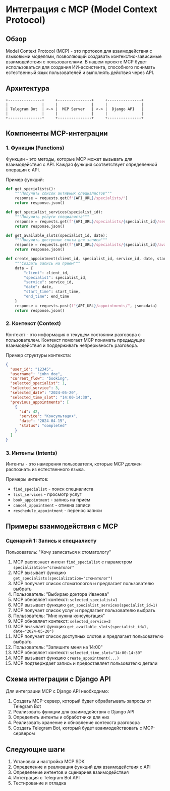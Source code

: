 # Интеграция с MCP (Model Context Protocol)

## Обзор

Model Context Protocol (MCP) - это протокол для взаимодействия с языковыми моделями, позволяющий создавать контекстно-зависимые взаимодействия с пользователями. В нашем проекте MCP будет использоваться для создания ИИ-ассистента, способного понимать естественный язык пользователей и выполнять действия через API.

## Архитектура

```
+---------------+     +---------------+     +---------------+
|               |     |               |     |               |
| Telegram Bot  | <-> |  MCP Server   | <-> |  Django API   |
|               |     |               |     |               |
+---------------+     +---------------+     +---------------+
```

## Компоненты MCP-интеграции

### 1. Функции (Functions)

Функции - это методы, которые MCP может вызывать для взаимодействия с API. Каждая функция соответствует определенной операции с API.

Пример функций:

```python
def get_specialists():
    """Получить список активных специалистов"""
    response = requests.get(f"{API_URL}/specialists/")
    return response.json()

def get_specialist_services(specialist_id):
    """Получить услуги специалиста"""
    response = requests.get(f"{API_URL}/specialists/{specialist_id}/services/")
    return response.json()

def get_available_slots(specialist_id, date):
    """Получить доступные слоты для записи"""
    response = requests.get(f"{API_URL}/specialists/{specialist_id}/available_slots/?date={date}")
    return response.json()

def create_appointment(client_id, specialist_id, service_id, date, start_time, end_time):
    """Создать запись на прием"""
    data = {
        "client": client_id,
        "specialist": specialist_id,
        "service": service_id,
        "date": date,
        "start_time": start_time,
        "end_time": end_time
    }
    response = requests.post(f"{API_URL}/appointments/", json=data)
    return response.json()
```

### 2. Контекст (Context)

Контекст - это информация о текущем состоянии разговора с пользователем. Контекст помогает MCP понимать предыдущие взаимодействия и поддерживать непрерывность разговора.

Пример структуры контекста:

```json
{
  "user_id": "12345",
  "username": "john_doe",
  "current_flow": "booking",
  "selected_specialist": 1,
  "selected_service": 3,
  "selected_date": "2024-05-20",
  "selected_time_slot": "14:00-14:30",
  "previous_appointments": [
    {
      "id": 42,
      "service": "Консультация",
      "date": "2024-04-15",
      "status": "completed"
    }
  ]
}
```

### 3. Интенты (Intents)

Интенты - это намерения пользователя, которые MCP должен распознать из естественного языка.

Примеры интентов:
- `find_specialist` - поиск специалиста
- `list_services` - просмотр услуг
- `book_appointment` - запись на прием
- `cancel_appointment` - отмена записи
- `reschedule_appointment` - перенос записи

## Примеры взаимодействия с MCP

### Сценарий 1: Запись к специалисту

Пользователь: "Хочу записаться к стоматологу"

1. MCP распознает интент `find_specialist` с параметром `specialization="стоматолог"`
2. MCP вызывает функцию `get_specialists(specialization="стоматолог")`
3. MCP получает список стоматологов и предлагает пользователю выбрать
4. Пользователь: "Выбираю доктора Иванова"
5. MCP обновляет контекст: `selected_specialist=1`
6. MCP вызывает функцию `get_specialist_services(specialist_id=1)`
7. MCP получает список услуг и предлагает пользователю выбрать
8. Пользователь: "Мне нужна консультация"
9. MCP обновляет контекст: `selected_service=3`
10. MCP вызывает функцию `get_available_slots(specialist_id=1, date="2024-05-20")`
11. MCP получает список доступных слотов и предлагает пользователю выбрать
12. Пользователь: "Запишите меня на 14:00"
13. MCP обновляет контекст: `selected_time_slot="14:00-14:30"`
14. MCP вызывает функцию `create_appointment(...)`
15. MCP подтверждает запись и предоставляет пользователю детали

## Схема интеграции с Django API

Для интеграции MCP с Django API необходимо:

1. Создать MCP-сервер, который будет обрабатывать запросы от Telegram Bot
2. Реализовать функции для взаимодействия с Django API
3. Определить интенты и обработчики для них
4. Реализовать хранение и обновление контекста разговора
5. Создать Telegram Bot, который будет взаимодействовать с MCP-сервером

## Следующие шаги

1. Установка и настройка MCP SDK
2. Определение и реализация функций для взаимодействия с API
3. Определение интентов и сценариев взаимодействия
4. Интеграция с Telegram Bot API
5. Тестирование и отладка 